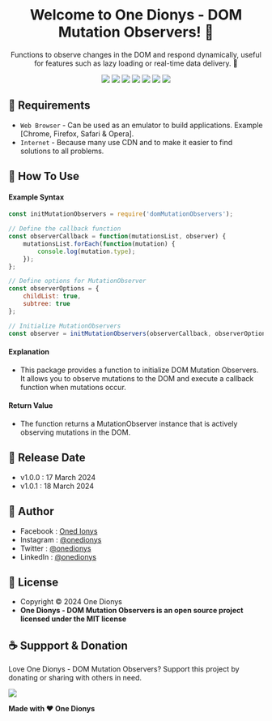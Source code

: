 <h1 align="center">Welcome to One Dionys - DOM Mutation Observers! 👋 </h1>

<p align="center">Functions to observe changes in the DOM and respond dynamically, useful for features such as lazy loading or real-time data delivery. 💖 </p>

<p align="center">
<img src="https://img.shields.io/github/contributors/onedionys/onedionys-dom-mutation-observers?style=flat-square">
<img src="https://img.shields.io/github/issues/onedionys/onedionys-dom-mutation-observers?style=flat-square">
<img src="https://img.shields.io/github/stars/onedionys/onedionys-dom-mutation-observers?style=flat-square"> 
<img src="https://img.shields.io/github/forks/onedionys/onedionys-dom-mutation-observers?style=flat-square">
<img src="https://img.shields.io/github/last-commit/onedionys/onedionys-dom-mutation-observers.svg?style=flat-square">
<img src="https://img.shields.io/github/languages/code-size/onedionys/onedionys-dom-mutation-observers?style=flat-square">
<img src="https://img.shields.io/github/license/onedionys/onedionys-dom-mutation-observers?style=flat-square">
</p>

## 💾 Requirements

* `Web Browser` - Can be used as an emulator to build applications. Example [Chrome, Firefox, Safari & Opera].
* `Internet` - Because many use CDN and to make it easier to find solutions to all problems.

## 🎯 How To Use

#### Example Syntax

```javascript
const initMutationObservers = require('domMutationObservers');

// Define the callback function
const observerCallback = function(mutationsList, observer) {
    mutationsList.forEach(function(mutation) {
        console.log(mutation.type);
    });
};

// Define options for MutationObserver
const observerOptions = {
    childList: true,
    subtree: true
};

// Initialize MutationObservers
const observer = initMutationObservers(observerCallback, observerOptions);
```

#### Explanation

* This package provides a function to initialize DOM Mutation Observers. It allows you to observe mutations to the DOM and execute a callback function when mutations occur.

#### Return Value

* The function returns a MutationObserver instance that is actively observing mutations in the DOM.

## 📆 Release Date

* v1.0.0 : 17 March 2024
* v1.0.1 : 18 March 2024

## 🧑 Author

* Facebook : <a href="https://www.facebook.com/theonedionys"> Oned Ionys</a>
* Instagram : <a href="https://www.instagram.com/onedionys/"> @onedionys</a>
* Twitter : <a href="https://twitter.com/onedionys"> @onedionys</a>
* LinkedIn :  <a href="https://www.linkedin.com/in/onedionys/"> @onedionys</a>

## 📝 License

* Copyright © 2024 One Dionys
* **One Dionys - DOM Mutation Observers is an open source project licensed under the MIT license**

## ☕️ Suppport & Donation

Love One Dionys - DOM Mutation Observers? Support this project by donating or sharing with others in need.

<a href="https://www.buymeacoffee.com/onedionys"><img src="https://img.shields.io/badge/Buy_Me_A_Coffee-FFDD00?style=for-the-badge&logo=buy-me-a-coffee&logoColor=black"/> </a>

**Made with ❤️ One Dionys**
